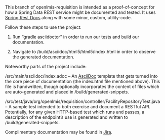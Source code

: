 This branch of openlmis-requisition is intended as a proof-of-concept for how a Spring Data REST service might be documented and tested. It uses [Spring Rest Docs](http://projects.sping.io/spring-restdocs) along with some minor, custom, utility-code.

Follow these steps to use the project:

1) Run “gradle asciidoctor” in order to run our tests and build our documentation.

2) Navigate to <projectRoot>/build/asciidoc/html5/html5/index.html in order to observe the generated documentation.

Noteworthy parts of the project include:

/src/main/asciidoc/index.adoc – An [AsciiDoc](http://asciidoctor.org/docs/asciidoc-writers-guide/) template that gets turned into the core piece of documentation (the index.html file mentioned above). This file is handwritten, though optionally incorporates the content of files which are auto-generated and placed in /build/generated-snippets.

/src/test/java/org/openlmis/requisition/controller/FacilityRepositoryTest.java – A sample test intended to both exercise and document a RESTful API. Potentially, for any given HTTP-based test which runs and passes, a description of the endpoint’s use is generated and written to /build/generated-snippets.

Complimentary documentation may be found in [Jira](https://openlmis.atlassian.net/browse/OLMIS-671).
